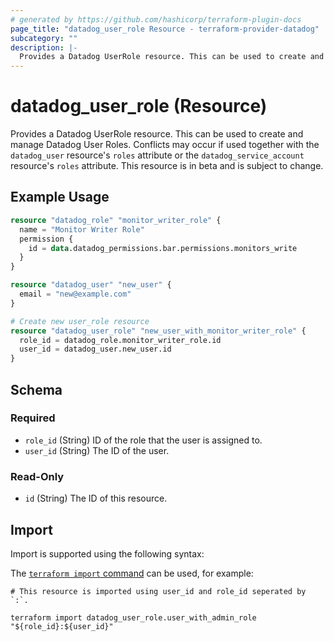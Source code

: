 ```yaml
---
# generated by https://github.com/hashicorp/terraform-plugin-docs
page_title: "datadog_user_role Resource - terraform-provider-datadog"
subcategory: ""
description: |-
  Provides a Datadog UserRole resource. This can be used to create and manage Datadog User Roles. Conflicts may occur if used together with the datadog_user resource's roles attribute or the datadog_service_account resource's roles attribute. This resource is in beta and is subject to change.
---
```


# datadog_user_role (Resource)

Provides a Datadog UserRole resource. This can be used to create and manage Datadog User Roles. Conflicts may occur if used together with the `datadog_user` resource's `roles` attribute or the `datadog_service_account` resource's `roles` attribute. This resource is in beta and is subject to change.

## Example Usage

```terraform
resource "datadog_role" "monitor_writer_role" {
  name = "Monitor Writer Role"
  permission {
    id = data.datadog_permissions.bar.permissions.monitors_write
  }
}

resource "datadog_user" "new_user" {
  email = "new@example.com"
}

# Create new user_role resource
resource "datadog_user_role" "new_user_with_monitor_writer_role" {
  role_id = datadog_role.monitor_writer_role.id
  user_id = datadog_user.new_user.id
}
```

<!-- schema generated by tfplugindocs -->
## Schema

### Required

- `role_id` (String) ID of the role that the user is assigned to.
- `user_id` (String) The ID of the user.

### Read-Only

- `id` (String) The ID of this resource.

## Import

Import is supported using the following syntax:

The [`terraform import` command](https://developer.hashicorp.com/terraform/cli/commands/import) can be used, for example:

```shell
# This resource is imported using user_id and role_id seperated by `:`.

terraform import datadog_user_role.user_with_admin_role "${role_id}:${user_id}"
```
